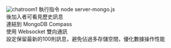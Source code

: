 ![chatroom1](https://github.com/user-attachments/assets/579c907e-b312-485f-9caf-ae8aff995859)
執行指令 node server-mongo.js  
後加入者可看見歷史訊息  
連結到 MongoDB Compass  
使用 Websocket 雙向通訊  
設定保留最新的100則訊息，避免佔過多存儲空間，優化數據操作性能
